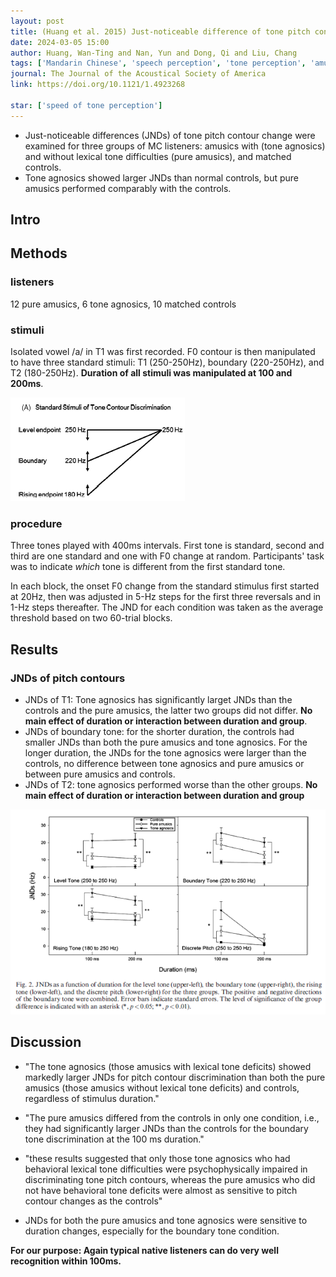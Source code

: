 ```yaml
---
layout: post
title: (Huang et al. 2015) Just-noticeable difference of tone pitch contour change for Mandarin congenital amusics
date: 2024-03-05 15:00
author: Huang, Wan-Ting and Nan, Yun and Dong, Qi and Liu, Chang
tags: ['Mandarin Chinese', 'speech perception', 'tone perception', 'amusics']
journal: The Journal of the Acoustical Society of America
link: https://doi.org/10.1121/1.4923268

star: ['speed of tone perception']
---
```


- Just-noticeable differences (JNDs) of tone pitch contour change were examined for three groups of MC listeners: amusics with (tone agnosics) and without lexical tone difficulties (pure amusics), and matched controls.
- Tone agnosics showed larger JNDs than normal controls, but pure amusics performed comparably with the controls. 

## Intro

## Methods

### listeners

12 pure amusics, 6 tone agnosics, 10 matched controls

### stimuli

Isolated vowel /a/ in T1 was first recorded. F0 contour is then manipulated to have three standard stimuli: T1 (250-250Hz), boundary (220-250Hz), and T2 (180-250Hz). **Duration of all stimuli was manipulated at 100 and 200ms**. 

![stimuli](/img/articles-phd/huang-2015-1.png)

### procedure

Three tones played with 400ms intervals. First tone is standard, second and third are one standard and one with F0 change at random. Participants' task was to indicate *which* tone is different from the first standard tone.

In each block, the onset F0 change from the standard stimulus first started at 20Hz, then was adjusted in 5-Hz steps for the first three reversals and in 1-Hz steps thereafter. The JND for each condition was taken as the average threshold based on two 60-trial blocks. 

## Results

### JNDs of pitch contours

- JNDs of T1: Tone agnosics has significantly larget JNDs than the controls and the pure amusics, the latter two groups did not differ. **No main effect of duration or interaction between duration and group**.
- JNDs of boundary tone: for the shorter duration, the controls had smaller JNDs than both the pure amusics and tone agnosics. For the longer duration, the JNDs for the tone agnosics were larger than the controls, no difference between tone agnosics and pure amusics or between pure amusics and controls. 
- JNDs of T2: tone agnosics performed worse than the other groups. **No main effect of duration or interaction between duration and group**

![results](/img/articles-phd/huang-2015-2.png)

## Discussion

- "The tone agnosics (those amusics with lexical tone deficits) showed markedly larger JNDs for pitch contour discrimination than both the pure amusics (those amusics without lexical tone deficits) and controls, regardless of stimulus duration."
- "The pure amusics differed from the controls in only one condition, i.e., they had significantly larger JNDs than the controls for the boundary tone discrimination at the 100 ms duration."
- "these results suggested that only those tone agnosics who had behavioral lexical tone difficulties were psychophysically impaired in discriminating tone pitch contours, whereas the pure amusics who did not have behavioral tone deficits were almost as sensitive to pitch contour changes as the controls"

- JNDs for both the pure amusics and tone agnosics were sensitive to duration changes, especially for the boundary tone condition. 


**For our purpose: Again typical native listeners can do very well recognition within 100ms.**